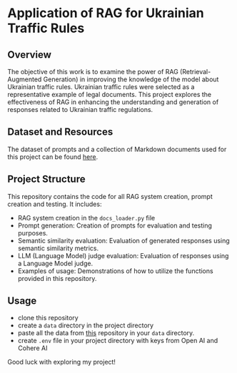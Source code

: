 # Application of RAG for Ukrainian Traffic Rules

## Overview
The objective of this work is to examine the power of RAG (Retrieval-Augmented Generation) in improving the knowledge of the model about Ukrainian traffic rules. Ukrainian traffic rules were selected as a representative example of legal documents. This project explores the effectiveness of RAG in enhancing the understanding and generation of responses related to Ukrainian traffic regulations.

## Dataset and Resources
The dataset of prompts and a collection of Markdown documents used for this project can be found [here](https://github.com/antoshsha/traffic_rules_questions_ua/).

## Project Structure
This repository contains the code for all RAG system creation, prompt creation and testing. It includes:
- RAG system creation in the `docs_loader.py` file
- Prompt generation: Creation of prompts for evaluation and testing purposes.
- Semantic similarity evaluation: Evaluation of generated responses using semantic similarity metrics.
- LLM (Language Model) judge evaluation: Evaluation of responses using a Language Model judge.
- Examples of usage: Demonstrations of how to utilize the functions provided in this repository.

## Usage
- clone this repository
- create a `data` directory in the project directory
- paste all the data from [this](https://github.com/antoshsha/traffic_rules_questions_ua/) repository in your `data` directory.
- create `.env` file in your project directory with keys from Open AI and Cohere AI

Good luck with exploring my project!
